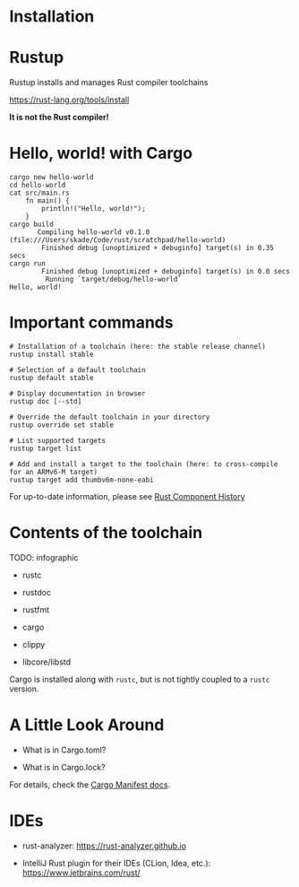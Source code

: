 # Installation

Rustup
======

Rustup installs and manages Rust compiler toolchains

<https://rust-lang.org/tools/install>

**It is not the Rust compiler!**

Hello, world! with Cargo
========================
```console
cargo new hello-world
cd hello-world
cat src/main.rs
    fn main() {
        println!("Hello, world!");
    }
cargo build
       Compiling hello-world v0.1.0 (file:///Users/skade/Code/rust/scratchpad/hello-world)
        Finished debug [unoptimized + debuginfo] target(s) in 0.35 secs
cargo run
        Finished debug [unoptimized + debuginfo] target(s) in 0.0 secs
         Running `target/debug/hello-world`
Hello, world!
```
Important commands
==================
```console
# Installation of a toolchain (here: the stable release channel)
rustup install stable

# Selection of a default toolchain
rustup default stable

# Display documentation in browser
rustup doc [--std]

# Override the default toolchain in your directory
rustup override set stable

# List supported targets
rustup target list

# Add and install a target to the toolchain (here: to cross-compile for an ARMv6-M target)
rustup target add thumbv6m-none-eabi
```
For up-to-date information, please see [Rust Component
History](https://rust-lang.github.io/rustup-components-history/)

Contents of the toolchain
=========================

TODO: infographic

-   rustc

-   rustdoc

-   rustfmt

-   cargo

-   clippy

-   libcore/libstd

Cargo is installed along with `rustc`, but is not tightly coupled to a
`rustc` version.

A Little Look Around
====================

-   What is in Cargo.toml?

-   What is in Cargo.lock?

For details, check the [Cargo Manifest
docs](http://doc.crates.io/manifest.html).

IDEs
====

-   rust-analyzer: <https://rust-analyzer.github.io>

-   IntelliJ Rust plugin for their IDEs (CLion, Idea, etc.):
    <https://www.jetbrains.com/rust/>
